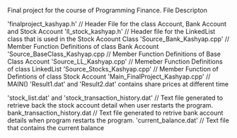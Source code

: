 Final project for the course of Programming Finance.
File Descripton

'finalproject_kashyap.h' // Header File for the class Account, Bank Account and Stock Account
'll_stock_kashyap.h' // Header file for the LinkedList class that is used in the Stock Acoount Class
'Source_Bank_Kashyap.cpp'	// Member Function Definitions of class Bank Account 
'Source_BaseClass_Kashyap.cpp	// Member Function Definitions of Base Class Account
'Source_LL_Kashyap.cpp' // Memeber Function Definitions of class LinkedList
'Source_Stocks_Kashyap.cpp' // Member Function of Defintions of class Stock Account
'Main_FinalProject_Kashyap.cpp' // MAIN()
'Result1.dat' and 'Result2.dat' contains share prices at different time

'stock_list.dat' and 'stock_transaction_history.dat' // Text file generated to retrieve back the stock account detail when user restarts the program.
bank_transaction_history.dat	// Text file generated to retrive bank account details when program restarts the program.
'current_balance.dat' // Text file that contains the current balance
